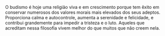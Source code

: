 ﻿O budismo é hoje uma religião viva e em crescimento porque tem êxito em conservar numerosos dos valores morais mais elevados dos seus adeptos. Proporciona calma e autocontrole, aumenta a serenidade e felicidade, e contribui grandemente para impedir a tristeza e o luto. Aqueles que acreditam nessa filosofia vivem melhor do que muitos que não creem nela.